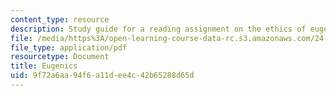 ```yaml
---
content_type: resource
description: Study guide for a reading assignment on the ethics of eugenics.
file: /media/https%3A/open-learning-course-data-rc.s3.amazonaws.com/24-06j-bioethics-spring-2009/9f72a6aa94f6a11dee4c42b65288d65d_MIT24_06Js09_study14.pdf
file_type: application/pdf
resourcetype: Document
title: Eugenics
uid: 9f72a6aa-94f6-a11d-ee4c-42b65288d65d
---
```

